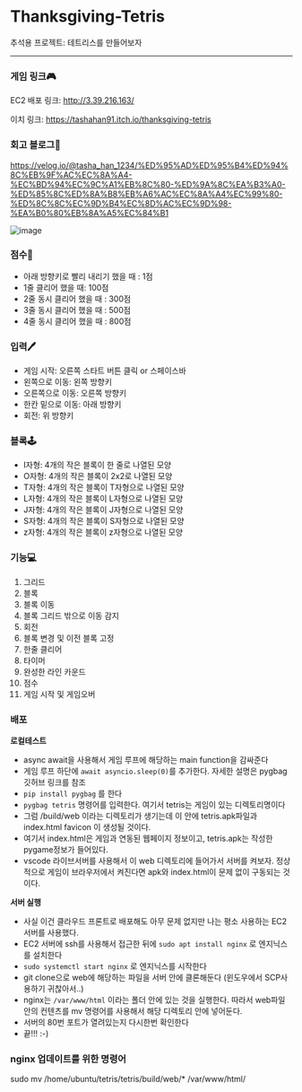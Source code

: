 # Thanksgiving-Tetris

추석용 프로젝트: 테트리스를 만들어보자
***
### 게임 링크🎮
EC2 배포 링크:
http://3.39.216.163/

이치 링크: 
https://tashahan91.itch.io/thanksgiving-tetris

### 회고 블로그📝
https://velog.io/@tasha_han_1234/%ED%95%AD%ED%95%B4%ED%94%8C%EB%9F%AC%EC%8A%A4-%EC%BD%94%EC%9C%A1%EB%8C%80-%ED%9A%8C%EA%B3%A0-%ED%85%8C%ED%8A%B8%EB%A6%AC%EC%8A%A4%EC%99%80-%ED%8C%8C%EC%9D%B4%EC%8D%AC%EC%9D%98-%EA%B0%80%EB%8A%A5%EC%84%B1

![image](https://github.com/Madung2/thanksgiving-tetris/assets/104334219/a19bf9d6-9fb8-401e-8acd-91d5fb3f4700)

### 점수💯
* 아래 방향키로 빨리 내리기 했을 때 : 1점
* 1줄 클리어 했을 때: 100점
* 2줄 동시 클리어 했을 때 : 300점
* 3줄 동시 클리어 했을 때 : 500점
* 4줄 동시 클리어 했을 때 : 800점


### 입력🖊️
* 게임 시작: 오른쪽 스타트 버튼 클릭 or 스페이스바
* 왼쪽으로 이동: 왼쪽 방향키
* 오른쪽으로 이동: 오른쪽 방향키
* 한칸 밑으로 이동: 아래 방향키
* 회전: 위 방향키

### 블록🕹️

* I자형: 4개의 작은 블록이 한 줄로 나열된 모양
* O자형: 4개의 작은 블록이 2x2로 나열된 모양
* T자형: 4개의 작은 블록이 T자형으로 나열된 모양
* L자형: 4개의 작은 블록이 L자형으로 나열된 모양
* J자형: 4개의 작은 블록이 J자형으로 나열된 모양
* S자형: 4개의 작은 블록이 S자형으로 나열된 모양
* z자형: 4개의 작은 블록이 z자형으로 나열된 모양


### 기능💻
1) 그리드
2) 블록
3) 블록 이동
4) 블록 그리드 밖으로 이동 감지
5) 회전
6) 블록 변경 및 이전 블록 고정
7) 한줄 클리어
8) 타이머
9) 완성한 라인 카운드
10) 점수
11) 게임 시작 및 게임오버




### 배포
**로컬테스트**
* async await을 사용해서 게임 루프에 해당하는 main function을 감싸준다
* 게임 루프 하단에 `await asyncio.sleep(0)`를 추가한다. 자세한 설명은 pygbag 깃허브 링크를 참조
* `pip install pygbag` 를 한다
* `pygbag tetris` 명령어를 입력한다. 여기서 tetris는 게임이 있는 디렉토리명이다
* 그럼 /build/web 이라는 디렉토리가 생기는데 이 안에 tetris.apk파일과 index.html favicon 이 생성될 것이다.
* 여기서 index.html은 게임과 연동된 웹페이지 정보이고, tetris.apk는 작성한 pygame정보가 들어있다.
* vscode 라이브서버를 사용해서 이 web 디렉토리에 들어가서 서버를 켜보자. 정상적으로 게임이 브라우저에서 켜진다면 apk와 index.html이 문제 없이 구동되는 것이다.

**서버 실행**
* 사실 이건 클라우드 프론트로 배포해도 아무 문제 없지만 나는 평소 사용하는 EC2서버를 사용했다.
* EC2 서버에 ssh를 사용해서 접근한 뒤에 `sudo apt install nginx` 로 엔지닉스를 설치한다
* `sudo systemctl start nginx` 로 엔지닉스를 시작한다
* git clone으로 web에 해당하는 파일을 서버 안에 클론해둔다 (윈도우에서 SCP사용하기 귀찮아서..)
* nginx는 `/var/www/html` 이라는 폴더 안에 있는 것을 실행한다. 따라서 web파일 안의 컨텐츠를 mv 명령어를 사용해서 해당 디렉토리 안에 넣어둔다.
* 서버의 80번 포트가 열려있는지 다시한번 확인한다
*  끝!!! :-)
### nginx 업데이트를 위한 명령어
sudo mv /home/ubuntu/tetris/tetris/build/web/* /var/www/html/
